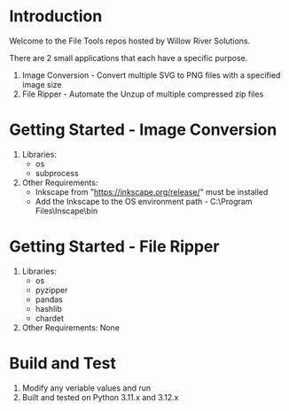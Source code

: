 # Introduction 
Welcome to the File Tools repos hosted by Willow River Solutions.

There are 2 small applications that each have a specific purpose.
1. Image Conversion - Convert multiple SVG to PNG files with a specified image size
2. File Ripper - Automate the Unzup of multiple compressed zip files

# Getting Started - Image Conversion
1. Libraries:
   - os
   - subprocess
2. Other Requirements:
   - Inkscape from "https://inkscape.org/release/" must be installed
   - Add the Inkscape to the OS environment path - C:\Program Files\Inscape\bin

# Getting Started - File Ripper
1. Libraries:
   - os
   - pyzipper
   - pandas
   - hashlib
   - chardet
2. Other Requirements: None

# Build and Test
1. Modify any veriable values and run
2. Built and tested on Python 3.11.x and 3.12.x
